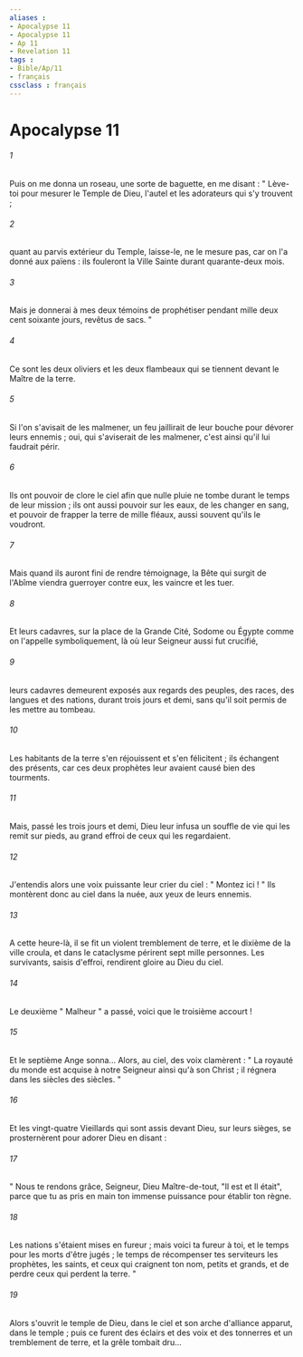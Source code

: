```yaml
---
aliases : 
- Apocalypse 11
- Apocalypse 11
- Ap 11
- Revelation 11
tags : 
- Bible/Ap/11
- français
cssclass : français
---
```


# Apocalypse 11

###### 1
Puis on me donna un roseau, une sorte de baguette, en me disant : " Lève-toi pour mesurer le Temple de Dieu, l'autel et les adorateurs qui s'y trouvent ; 
###### 2
quant au parvis extérieur du Temple, laisse-le, ne le mesure pas, car on l'a donné aux païens : ils fouleront la Ville Sainte durant quarante-deux mois. 
###### 3
Mais je donnerai à mes deux témoins de prophétiser pendant mille deux cent soixante jours, revêtus de sacs. " 
###### 4
Ce sont les deux oliviers et les deux flambeaux qui se tiennent devant le Maître de la terre. 
###### 5
Si l'on s'avisait de les malmener, un feu jaillirait de leur bouche pour dévorer leurs ennemis ; oui, qui s'aviserait de les malmener, c'est ainsi qu'il lui faudrait périr. 
###### 6
Ils ont pouvoir de clore le ciel afin que nulle pluie ne tombe durant le temps de leur mission ; ils ont aussi pouvoir sur les eaux, de les changer en sang, et pouvoir de frapper la terre de mille fléaux, aussi souvent qu'ils le voudront. 
###### 7
Mais quand ils auront fini de rendre témoignage, la Bête qui surgit de l'Abîme viendra guerroyer contre eux, les vaincre et les tuer. 
###### 8
Et leurs cadavres, sur la place de la Grande Cité, Sodome ou Égypte comme on l'appelle symboliquement, là où leur Seigneur aussi fut crucifié, 
###### 9
leurs cadavres demeurent exposés aux regards des peuples, des races, des langues et des nations, durant trois jours et demi, sans qu'il soit permis de les mettre au tombeau. 
###### 10
Les habitants de la terre s'en réjouissent et s'en félicitent ; ils échangent des présents, car ces deux prophètes leur avaient causé bien des tourments. 
###### 11
Mais, passé les trois jours et demi, Dieu leur infusa un souffle de vie qui les remit sur pieds, au grand effroi de ceux qui les regardaient. 
###### 12
J'entendis alors une voix puissante leur crier du ciel : " Montez ici ! " Ils montèrent donc au ciel dans la nuée, aux yeux de leurs ennemis. 
###### 13
A cette heure-là, il se fit un violent tremblement de terre, et le dixième de la ville croula, et dans le cataclysme périrent sept mille personnes. Les survivants, saisis d'effroi, rendirent gloire au Dieu du ciel. 
###### 14
Le deuxième " Malheur " a passé, voici que le troisième accourt ! 
###### 15
Et le septième Ange sonna... Alors, au ciel, des voix clamèrent : " La royauté du monde est acquise à notre Seigneur ainsi qu'à son Christ ; il régnera dans les siècles des siècles. " 
###### 16
Et les vingt-quatre Vieillards qui sont assis devant Dieu, sur leurs sièges, se prosternèrent pour adorer Dieu en disant : 
###### 17
" Nous te rendons grâce, Seigneur, Dieu Maître-de-tout, "Il est et Il était", parce que tu as pris en main ton immense puissance pour établir ton règne. 
###### 18
Les nations s'étaient mises en fureur ; mais voici ta fureur à toi, et le temps pour les morts d'être jugés ; le temps de récompenser tes serviteurs les prophètes, les saints, et ceux qui craignent ton nom, petits et grands, et de perdre ceux qui perdent la terre. " 
###### 19
Alors s'ouvrit le temple de Dieu, dans le ciel et son arche d'alliance apparut, dans le temple ; puis ce furent des éclairs et des voix et des tonnerres et un tremblement de terre, et la grêle tombait dru... 

